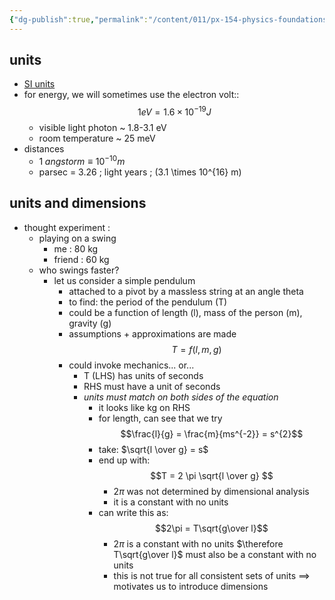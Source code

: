 ```yaml
---
{"dg-publish":true,"permalink":"/content/011/px-154-physics-foundations/px-154-a-dimensional-analysis/px-154-a1-dimensional-analysis/","created":"2024-11-25T10:50:32.000+00:00","updated":"2024-11-26T19:49:08.893+00:00"}
---
```


## units
- [SI units](https://www.npl.co.uk/si-units)
- for energy, we will sometimes use the electron volt::
$$ 1 eV = 1.6 \times 10^{-19}J $$
	- visible light photon ~ 1.8-3.1 eV
	- room temperature ~ 25 meV 
- distances
	- $1 \; angstorm \equiv 10^{-10}m$
	- parsec = 3.26 \; light years \; (3.1 \times 10^{16} m)  
## units and dimensions

- thought experiment :
	- playing on a swing
		- me : 80 kg
		- friend : 60 kg
	- who swings faster?
		- let us consider a simple pendulum
			- attached to a pivot by a massless string at an angle theta
			- to find: the period of the pendulum (T)
			- could be a function of length (l), mass of the person (m), gravity (g)
			- assumptions + approximations are made
			$$T = f(l,m,g)$$
			- could invoke mechanics... or...
				- T (LHS) has units of seconds
				- RHS must have a unit of seconds
				- *units must match on both sides of the equation*
					- it looks like kg on RHS
					- for length, can see that we try 
					$$\frac{l}{g} = \frac{m}{ms^{-2}} = s^{2}$$
					- take: $\sqrt{l \over g} = s$
					- end up with: 
					$$T = 2 \pi \sqrt{l \over g} $$
						- $2\pi$ was not determined by dimensional analysis
						- it is a constant with no units
					- can write this as: 
					$$2\pi = T\sqrt{g\over l}$$
						- $2\pi$ is a constant with no units 
						$\therefore T\sqrt{g\over l}$ must also be a constant with no units
						- this is not true for all consistent sets of units 
						$\implies$ motivates us to introduce dimensions
